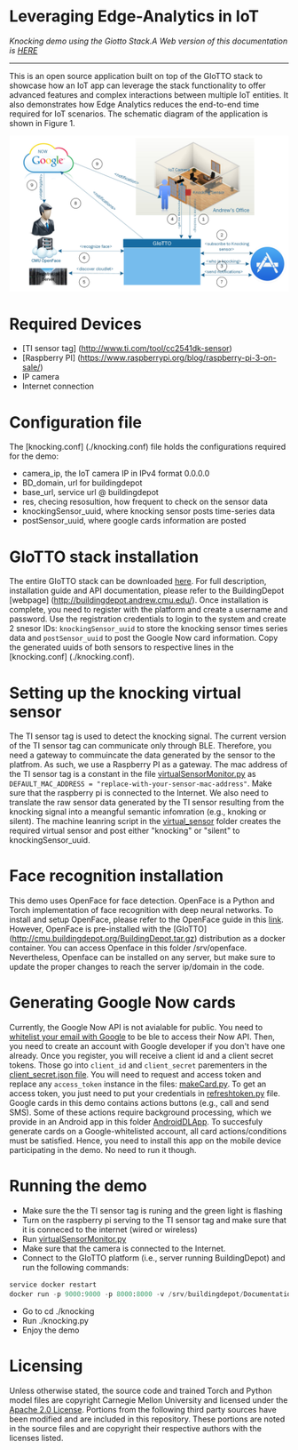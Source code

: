 # Leveraging Edge-Analytics in IoT

*Knocking demo using the Giotto Stack.A Web version of this documentation is [HERE](http://iot-expedition.github.io/Edge-Analytics)*

---
This is an open source application built on top of the GIoTTO stack to showcase how an IoT app can leverage the stack functionality to offer advanced features and complex interactions between multiple IoT entities. It also demonstrates how Edge Analytics reduces the end-to-end time required for IoT scenarios. The schematic diagram of the application is shown in Figure 1. 

![Schemaic diagram of the knocking app.](https://github.com/IoT-Expedition/Edge-Analytics/blob/master/architecture.jpg)

# Required Devices
+ [TI sensor tag] (http://www.ti.com/tool/cc2541dk-sensor)
+ [Raspberry PI] (https://www.raspberrypi.org/blog/raspberry-pi-3-on-sale/)
+ IP camera
+ Internet connection

# Configuration file
The [knocking.conf] (./knocking.conf) file holds the configurations required for the demo:
+ camera_ip, the IoT camera IP in IPv4 format 0.0.0.0
+ BD_domain, url for buildingdepot
+ base_url, service url @ buildingdepot
+ res, checing resosultion, how frequent to check on the sensor data
+ knockingSensor_uuid, where knocking sensor posts time-series data
+ postSensor_uuid, where google cards information are posted

# GIoTTO stack installation
The entire GIoTTO stack can be downloaded [here](http://cmu.buildingdepot.org/BuildingDepot.tar.gz). For full description, installation guide and API documentation, please refer to the BuildingDepot [webpage] (http://buildingdepot.andrew.cmu.edu/). Once installation is complete, you need to register with the platform and create a username and password. Use the registration credentials to login to the system and create 2 snesor IDs: ```knockingSensor_uuid``` to store the knocking sensor times series data and ```postSensor_uuid``` to post the Google Now card information. Copy the generated uuids of both sensors to respective lines in the [knocking.conf] (./knocking.conf).

# Setting up the knocking virtual sensor
The TI sensor tag is used to detect the knocking signal. The current version of the TI sensor tag can communicate only through BLE. Therefore, you need a gateway to commuincate the data generated by the sensor to the platfrom. As such, we use a Raspberry PI as a gateway. The mac address of the TI sensor tag is a constant in the file [virtualSensorMonitor.py](./virtual_sensor/virtualSensorMonitor.py) as ``` DEFAULT_MAC_ADDRESS = "replace-with-your-sensor-mac-address" ```. Make sure that the raspberry pi is connected to the Internet. We also need to translate the raw sensor data generated by the TI sensor resulting from the knocking signal into a meangful semantic infomration (e.g., knoking or silent). The machine leanring script in the [virtual_sensor](./virtual_sensor) folder creates the required virtual sensor and post either "knocking" or "silent" to knockingSensor_uuid.

# Face recognition installation
This demo uses OpenFace for face detection. OpenFace is a Python and Torch implementation of face recognition with deep neural networks. To install and setup OpenFace, please refer to the OpenFace guide in this [link](http://cmusatyalab.github.io/openface/). However, OpenFace is pre-installed with the [GIoTTO] (http://cmu.buildingdepot.org/BuildingDepot.tar.gz) distribution as a docker container. You can access Openface in this folder /srv/openface. Nevertheless, Openface can be installed on any server, but make sure to update the proper changes to reach the server ip/domain in the code.

# Generating Google Now cards
Currently, the Google Now API is not avialable for public. You need to [whitelist your email with Google](https://support.google.com/a/answer/60751?hl=en) to be ble to access their Now API. Then, you need to create an account with Google developer if you don't have one already. Once you register, you will receive a client id and a client secret tokens. Those go into ```client_id``` and ```client_secret``` parementers in the [client_secret.json file](./client_secret.json). You will need to request and access token and replace any ```access_token``` instance in the files: [makeCard.py](./makeCard.py). To get an access token, you just need to put your credentials in [refreshtoken.py](./refreshtoken.py) file. Google cards in this demo contains actions buttons (e.g., call and send SMS). Some of these actions require background processing, which we provide in an Android app in this folder [AndroidDLApp](./AndroidDLApp). To succesfuly generate cards on a Google-whitelisted account, all card actions/conditions must be satisfied. Hence, you need to install this app on the mobile device participating in the demo. No need to run it though.

# Running the demo
+ Make sure the the TI sensor tag is runing and the green light is flashing
+ Turn on the raspberry pi serving to the TI sensor tag and make sure that it is conneced to the internet (wired or wireless)
+ Run [virtualSensorMonitor.py](./virtual_sensor/virtualSensorMonitor.py)
+ Make sure that the camera is connected to the Internet.
+ Connect to the GIoTTO platform (i.e., server running BuildingDepot) and run the following commands:
```python
service docker restart
docker run -p 9000:9000 -p 8000:8000 -v /srv/buildingdepot/Documentation/build/html/:/var/www/html -t -i bamos/openface /bin/bash
```
+ Go to cd ./knocking
+ Run ./knocking.py
+ Enjoy the demo

# Licensing
Unless otherwise stated, the source code and trained Torch and Python
model files are copyright Carnegie Mellon University and licensed
under the [Apache 2.0 License](./LICENSE).
Portions from the following third party sources have
been modified and are included in this repository.
These portions are noted in the source files and are
copyright their respective authors with
the licenses listed.
